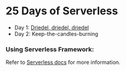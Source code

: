 # 25 Days of Serverless

- Day 1: [Driedel, driedel, driedel](https://github.com/lynnaloo/25-days-of-serverless-solutions/tree/master/dreidel-dreidel-dreidel)
- Day 2: Keep-the-candles-burning

### Using Serverless Framework:

Refer to [Serverless docs](https://serverless.com/framework/docs/providers/azure/guide/intro/) for more information.

